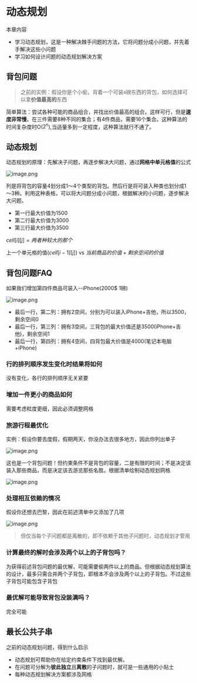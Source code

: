 # 动态规划

本章内容

- 学习动态规划，这是一种解决棘手问题的方法，它将问题分成小问题，并先着手解决这些小问题
- 学习如何设计问题的动态规划解决方案

## 背包问题

> 之前的实例：假设你是个小偷，背着一个可装`4`磅东西的背包，如何选择可以拿**价值最高的**东西

简单算法：尝试各种可能的商品组合，并找出价值最高的组合。这样可行，但是**速度非常慢**。在三件需要8种不同的集合；有4件商品，需要16个集合。这种算法的时间复杂度时O($2^n$),当适量多到一定程度，这种算法就行不通了。

## 动态规划

动态规划的原理：先解决子问题，再逐步解决大问题，通过**网格中单元格值**的公式

![image.png](http://ww1.sinaimg.cn/large/006rAlqhgy1g7r1rwv6ewj30q00fcq4u.jpg)

列是将背包的容量4划分成1～4个类型的背包。然后行是将可装入种类也划分成1～3种。利用这种表格，可以将大问题分成小问题，根据解决的小问题，逐步解决大问题。



- 第一行最大价值为1500
- 第二行最大价值为3000
- 第三行最大价值为3500

$cell[i][j]=两者种较大的那个$ 

上一个单元格的值($cell[i-1][j]$) vs $当前商品的价值+剩余空间的价值$ 

## 背包问题FAQ

如果我们增加第四件商品可装入--iPhone(2000$ 1磅)

![image.png](http://ww1.sinaimg.cn/large/006rAlqhly1g7r2v4osmvj30na0k4mzq.jpg)

- 最后一行，第二列：拥有2空间，分别为可以装入iPhone+吉他，所以3500，剩余空间0
- 最后一行，第三列：拥有3空间，三背包的最大价值还是3500(iPhone+吉他)，剩余空间1
- 最后一行，第四列：拥有4空间，四背包最大价值是4000(笔记本电脑+iPhone)

### 行的排列顺序发生变化时结果将如何

没有变化，各行的排列顺序无关紧要

### 增加一件更小的商品如何

需要考虑粒度更细，因此必须调整网格

### 旅游行程最优化

实例：假设你要去度假，假期两天，你没办法去很多地方，因此你列出单子

![image.png](http://ww1.sinaimg.cn/large/006rAlqhgy1g7r48etqjxj30v60fq0yd.jpg)

这也是一个背包问题！但约束条件不是背包的容量，二是有限的时间；不是决定该装入那些商品，而是决定该去游览那些名胜。根据清单绘制动态规划网格

![image.png](http://ww1.sinaimg.cn/large/006rAlqhgy1g7r4f44gubj30v60n0gz6.jpg)

### 处理相互依赖的情况

假设你还想去巴黎，因此在前述清单中又添加了几项

![image.png](http://ww1.sinaimg.cn/large/006rAlqhly1g7r4gtvou6j30ri080acx.jpg)

> 但仅当每个子问题都是离散的，即不依赖于其他子问题时，动态规划才管用

### 计算最终的解时会涉及两个以上的子背包吗？

为获得前述背包问题的最优解，可能需要偷两件以上的商品。但根据动态规划算法的设计，最多只需合并两个子背包，即根本不会涉及两个以上的子背包。不过这些子背包可能包含子背包



### 最优解可能导致背包没装满吗？

完全可能

## 最长公共子串

之前的动态规划问题，得到什么启示

- 动态规划可帮助你在给定约束条件下找到最优解。
- 在问题可分解为**彼此独立**且**离散**的子问题时，就可是一些通用的小贴士 
- 每种动态规划解决方案都涉及网格

